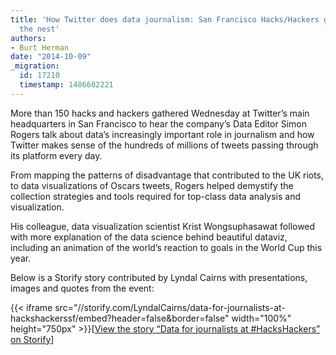```yaml
---
title: 'How Twitter does data journalism: San Francisco Hacks/Hackers goes inside
  the nest'
authors:
- Burt Herman
date: "2014-10-09"
_migration:
  id: 17210
  timestamp: 1486602221
---
```


More than 150 hacks and hackers gathered Wednesday at Twitter&#8217;s main headquarters in San Francisco to hear the company&#8217;s Data Editor Simon Rogers talk about data&#8217;s increasingly important role in journalism and how Twitter makes sense of the hundreds of millions of tweets passing through its platform every day.

From mapping the patterns of disadvantage that contributed to the UK riots, to data visualizations of Oscars tweets, Rogers helped demystify the collection strategies and tools required for top-class data analysis and visualization.

His colleague, data visualization scientist Krist Wongsuphasawat followed with more explanation of the data science behind beautiful dataviz, including an animation of the world&#8217;s reaction to goals in the World Cup this year.

Below is a Storify story contributed by Lyndal Cairns with presentations, images and quotes from the event:

{{< iframe src="//storify.com/LyndalCairns/data-for-journalists-at-hackshackerssf/embed?header=false&border=false" width="100%" height="750px" >}}[[View the story &#8220;Data for journalists at #HacksHackers&#8221; on Storify][1]]

 [1]: //storify.com/LyndalCairns/data-for-journalists-at-hackshackerssf